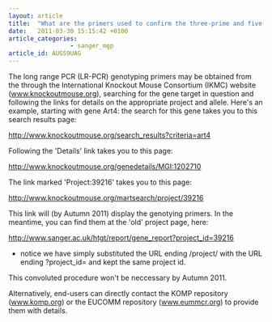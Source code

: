 ```yaml
---
layout: article
title:  "What are the primers used to confirm the three-prime and five-prime homology arms for MGP mutants?"
date:   2011-03-30 15:15:42 +0100
article_categories: 
                 - sanger_mgp
article_id: AUG59UAG
---
```


The long range PCR (LR-PCR) genotyping primers may be obtained from the through the International Knockout Mouse Consortium (IKMC) website (www.knockoutmouse.org), searching for the gene target in question and following the links for details on the appropriate project and allele.
Here's an example, starting with gene Art4: the search for this gene takes you to this search results page:

http://www.knockoutmouse.org/search_results?criteria=art4

Following the 'Details' link takes you to this page:

http://www.knockoutmouse.org/genedetails/MGI:1202710

The link marked 'Project:39216' takes you to this page:

http://www.knockoutmouse.org/martsearch/project/39216

This link will (by Autumn 2011) display the genotying primers. In the meantime, you can find them at the 'old' project page, here:

http://www.sanger.ac.uk/htgt/report/gene_report?project_id=39216

- notice we have simply substituted the URL ending /project/ with the URL ending ?project_id= and kept the same project id.

This convoluted procedure won't be neccessary by Autumn 2011. 

Alternatively, end-users can directly contact the KOMP repository (www.komp.org) or the EUCOMM repository (www.eummcr.org) to provide them with details.